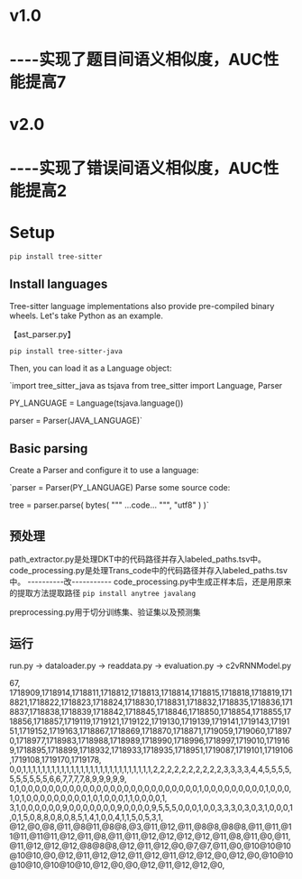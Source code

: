 # v1.0
# ----实现了题目间语义相似度，AUC性能提高7
# v2.0
# ----实现了错误间语义相似度，AUC性能提高2


# Setup
`pip install tree-sitter`
## Install languages
Tree-sitter language implementations also provide pre-compiled binary wheels. Let's take Python as an example.

【ast_parser.py】

`pip install tree-sitter-java`

Then, you can load it as a Language object:

`import tree_sitter_java as tsjava
from tree_sitter import Language, Parser

PY_LANGUAGE = Language(tsjava.language())

parser = Parser(JAVA_LANGUAGE)`

## Basic parsing
Create a Parser and configure it to use a language:

`parser = Parser(PY_LANGUAGE)
Parse some source code:

tree = parser.parse(
    bytes(
        """
    ...code...
""",
        "utf8"
    )
)`

## 预处理
path_extractor.py是处理DKT中的代码路径并存入labeled_paths.tsv中。
code_processing.py是处理Trans_code中的代码路径并存入labeled_paths.tsv中。
 ----------改-----------
code_processing.py中生成正样本后，还是用原来的提取方法提取路径
`pip install anytree javalang`

preprocessing.py用于切分训练集、验证集以及预测集

## 运行
run.py -> dataloader.py -> readdata.py
       -> evaluation.py -> c2vRNNModel.py
       
       
       


67,
 1718909,1718914,1718811,1718812,1718813,1718814,1718815,1718818,1718819,1718821,1718822,1718823,1718824,1718830,1718831,1718832,1718835,1718836,1718837,1718838,1718839,1718842,1718845,1718846,1718850,1718854,1718855,1718856,1718857,1719119,1719121,1719122,1719130,1719139,1719141,1719143,1719151,1719152,1719163,1718867,1718869,1718870,1718871,1719059,1719060,1718970,1718977,1718983,1718988,1718989,1718990,1718996,1718997,1719010,1719169,1718895,1718899,1718932,1718933,1718935,1718951,1719087,1719101,1719106,1719108,1719170,1719178,
 0,0,1,1,1,1,1,1,1,1,1,1,1,1,1,1,1,1,1,1,1,1,1,1,1,1,1,1,1,2,2,2,2,2,2,2,2,2,2,3,3,3,3,4,4,5,5,5,5,5,5,5,5,5,5,6,6,7,7,7,7,8,9,9,9,9,9,
 0,1,0,0,0,0,0,0,0,0,0,0,0,0,0,0,0,0,0,0,0,0,0,0,0,0,0,0,1,0,0,0,0,0,0,0,0,0,1,0,0,0,1,0,1,0,0,0,0,0,0,0,0,0,1,0,1,0,0,0,1,1,0,0,0,0,1,
 3,1,0,0,0,0,0,0,9,0,0,0,0,0,0,0,9,0,0,0,0,9,5,5,5,0,0,0,1,0,0,3,3,3,0,3,0,3,1,0,0,0,1,0,1,5,0,8,8,0,8,0,8,5,1,4,1,0,0,4,1,1,5,0,5,3,1,
 @12,@0,@8,@11,@8@11,@8@8,@3,@11,@12,@11,@8@8,@8@8,@11,@11,@11@11,@11@11,@12,@11,@8,@11,@11,@12,@12,@12,@12,@11,@8,@11,@0,@11,@11,@12,@12,@12,@8@8@8,@12,@11,@12,@0,@7,@7,@11,@0,@10@10@10@10@10,@0,@12,@11,@12,@12,@11,@12,@11,@12,@12,@0,@12,@0,@10@10@10@10,@10@10@10,@12,@0,@0,@12,@11,@12,@12,@0,
       

       
